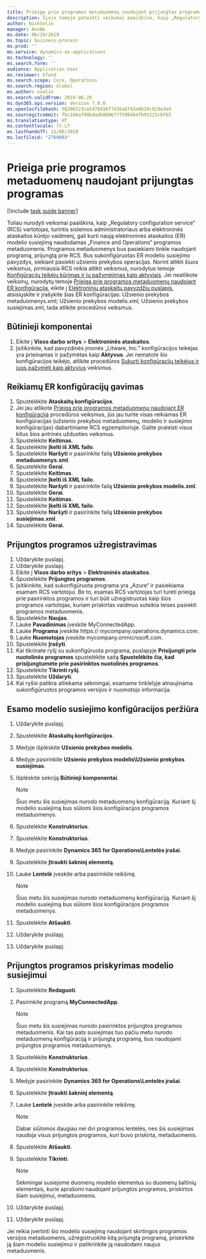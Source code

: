 ```yaml
---
title: Prieiga prie programos metaduomenų naudojant prijungtas programas
description: Šioje temoje pateikti veiksmai paaiškina, kaip „Regulatory configuration service“ (RCS) vartotojas gali kurti naują elektroninės ataskaitos (ER) modelio susiejimą naudodamas „Finance and Operations“ metaduomenis.
author: NickSelin
manager: AnnBe
ms.date: 06/29/2019
ms.topic: business-process
ms.prod: ''
ms.service: dynamics-ax-applications
ms.technology: ''
ms.search.form: ''
audience: Application User
ms.reviewer: kfend
ms.search.scope: Core, Operations
ms.search.region: Global
ms.author: nselin
ms.search.validFrom: 2019-06-28
ms.dyn365.ops.version: Version 7.0.0
ms.openlocfilehash: 5020b523ca5d76d36f7436a8f43e8629c029e3e8
ms.sourcegitcommit: fbc106af09bdadb860677f590464fb93223cbf65
ms.translationtype: HT
ms.contentlocale: lt-LT
ms.lasthandoff: 11/06/2019
ms.locfileid: "2769883"
---
```

# <a name="access-application-metadata-by-using-connected-applications"></a>Prieiga prie programos metaduomenų naudojant prijungtas programas

[!include [task guide banner](../../includes/task-guide-banner.md)]

Toliau nurodyti veiksmai paaiškina, kaip „Regulatory configuration service“ (RCS) vartotojas, turintis sistemos administratoriaus arba elektroninės ataskaitos kūrėjo vaidmenį, gali kurti naują elektroninės ataskaitos (ER) modelio susiejimą naudodamas „Finance and Operations“ programos metaduomenis. Programos metaduomenys bus pasiekiami tinkle naudojant programą, prijungtą prie RCS. Bus sukonfigūruotas ER modelio susiejimo pavyzdys, siekiant pasiekti užsienio prekybos operacijas. Norint atlikti šiuos veiksmus, pirmiausia RCS reikia atlikti veiksmus, nurodytus temoje [Konfigūracijų teikėjų kūrimas ir jų pažymėjimas kaip aktyviais](er-configuration-provider-mark-it-active-2016-11.md). Jei neatlikote veiksmų, nurodytų temoje [Prieiga prie programos metaduomenų naudojant ER konfigūraciją](access-application-metadata-er-configuration.md), eikite į [Elektroninių ataskaitų pavyzdžių puslapis](https://go.microsoft.com/fwlink/?linkid=862266), atsisiųskite ir įrašykite šias ER konfigūracijas: Užsienio prekybos metaduomenys.xml; Užsienio prekybos modelis.xml; Užsienio prekybos susiejimas.xml, tada atlikite procedūros veiksmus.

## <a name="prerequisites"></a>Būtinieji komponentai
1. Eikite į **Visos darbo sritys** > **Elektroninės ataskaitos**. 
2. Įsitikinkite, kad pavyzdinės įmonės „Litware, Inc.” konfigūracijos teikėjas yra prieinamas ir pažymėtas kaip **Aktyvus**. Jei nematote šio konfigūracijos teikėjo, atlikite procedūros [Sukurti konfigūracijų teikėjus ir juos pažymėti kaip aktyvius](er-configuration-provider-mark-it-active-2016-11.md) veiksmus. 

## <a name="get-required-er-configurations"></a>Reikiamų ER konfigūracijų gavimas
1. Spustelėkite **Ataskaitų konfigūracijos**. 
2. Jei jau atlikote [Prieiga prie programos metaduomenų naudojant ER konfigūraciją](access-application-metadata-er-configuration.md) procedūros veiksmus, jūs jau turite visas reikiamas ER konfigūracijas (užsienio prekybos metaduomenų, modelio ir susiejimo konfigūracijas) dabartiniame RCS egzemplioriuje. Galite praleisti visus kitus šios antrinės užduoties veiksmus. 
3. Spustelėkite **Keitimas**. 
4. Spustelėkite **Įkelti iš XML failo**. 
5. Spustelėkite **Naršyti** ir pasirinkite failą **Užsienio prekybos metaduomenys.xml**. 
6. Spustelėkite **Gerai**. 
7. Spustelėkite **Keitimas**. 
8. Spustelėkite **Įkelti iš XML failo**. 
9. Spustelėkite **Naršyti** ir pasirinkite failą **Užsienio prekybos modelis.xml**. 
10. Spustelėkite **Gerai**. 
11. Spustelėkite **Keitimas**. 
12. Spustelėkite **Įkelti iš XML failo**. 
13. Spustelėkite **Naršyti** ir pasirinkite failą **Užsienio prekybos susiejimas.xml**. 
14. Spustelėkite **Gerai**. 

## <a name="register-a-connected-application"></a>Prijungtos programos užregistravimas
1. Uždarykite puslapį. 
2. Uždarykite puslapį. 
3. Eikite į **Visos darbo sritys** > **Elektroninės ataskaitos**. 
4. Spustelėkite **Prijungtos programos**. 
5. Įsitikinkite, kad sukonfigūruota programa yra „Azure“ ir pasiekiama esamam RCS vartotojui. Be to, esamas RCS vartotojas turi turėti prieigą prie pasirinktos programos ir turi būti užregistruotas kaip šios programos vartotojas, kuriam priskirtas vaidmuo suteikia teises pasiekti programos metaduomenis. 
6. Spustelėkite **Naujas**. 
7. Lauke **Pavadinimas** įveskite MyConnectedApp. 
8. Lauke **Programa** įveskite https:// mycompany.operations.dynamics.com. 
9. Lauke **Nuomotojas** įveskite mycompany.onmicrosoft.com. 
10. Spustelėkite **Įrašyti**. 
11. Kai tikrinate ryšį su sukonfigūruota programa, puslapyje **Prisijungti prie nuotolinės programos** spustelėkite saitą **Spustelėkite čia, kad prisijungtumėte prie pasirinktos nuotolinės programos**. 
12. Spustelėkite **Tikrinti ryšį**. 
13. Spustelėkite **Uždaryti**. 
14. Kai ryšio patikra atliekama sėkmingai, esamame tinklelyje atnaujinama sukonfigūruotos programos versijos ir nuomotojo informacija. 

## <a name="review-existing-model-mapping-configuration"></a>Esamo modelio susiejimo konfigūracijos peržiūra
1. Uždarykite puslapį. 
2. Spustelėkite **Ataskaitų konfigūracijos**. 
3. Medyje išplėskite **Užsienio prekybos modelis**. 
4. Medyje pasirinkite **Užsienio prekybos modelis\Užsienio prekybos susiejimas**. 
5. Išplėskite sekciją **Būtinieji komponentai**. 

    > [!NOTE]
    > Šiuo metu šis susiejimas nurodo metaduomenų konfigūraciją. Kuriant šį modelio susiejimą bus siūlomi šios konfigūracijos programos metaduomenys. 

6. Spustelėkite **Konstruktorius**. 
7. Spustelėkite **Konstruktorius**. 
8. Medyje pasirinkite **Dynamics 365 for Operations\Lentelės įrašai**. 
9. Spustelėkite **Įtraukti šakninį elementą**. 
10. Lauke **Lentelė** įveskite arba pasirinkite reikšmę. 

    > [!NOTE]
    > Šiuo metu šis susiejimas nurodo metaduomenų konfigūraciją. Kuriant šį modelio susiejimą bus siūlomi šios konfigūracijos programos metaduomenys. 

11. Spustelėkite **Atšaukti**. 
12. Uždarykite puslapį. 
13. Uždarykite puslapį. 

## <a name="assign-connected-application-to-model-mapping"></a>Prijungtos programos priskyrimas modelio susiejimui 
1. Spustelėkite **Redaguoti**. 
2. Pasirinkite programą **MyConnectedApp**. 

    > [!NOTE]
    > Šiuo metu šis susiejimas nurodo pasirinktos prijungtos programos metaduomenis. Kai tas pats susiejimas tuo pačiu metu nurodo metaduomenų konfigūraciją ir prijungtą programą, bus naudojami prijungtos programos metaduomenys. 

3. Spustelėkite **Konstruktorius**. 
4. Spustelėkite **Konstruktorius**. 
5. Medyje pasirinkite **Dynamics 365 for Operations\Lentelės įrašai**. 
6. Spustelėkite **Įtraukti šakninį elementą**. 
7. Lauke **Lentelė** įveskite arba pasirinkite reikšmę. 

    > [!NOTE]
    > Dabar siūlomos daugiau nei dvi programos lentelės, nes šis susiejimas naudoja visus prijungtos programos, kuri buvo priskirta, metaduomenis. 

8. Spustelėkite **Atšaukti**. 
9. Spustelėkite **Tikrinti**. 

    > [!NOTE]
    > Sėkmingai susiejome duomenų modelio elementus su duomenų šaltinių elementais, kurie aprašomi naudojant prijungtos programos, priskirtos šiam susiejimui, metaduomenis. 

10. Uždarykite puslapį. 
11. Uždarykite puslapį. 

Jei reikia įvertinti šio modelio susiejimą naudojant skirtingos programos versijos metaduomenis, užregistruokite kitą prijungtą programą, priskirkite ją šiam modelio susiejimui ir patikrinkite ją naudodami naujus metaduomenis.
